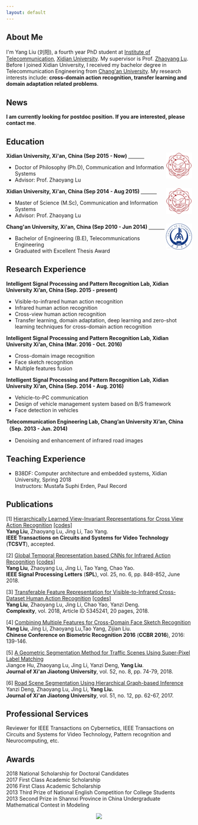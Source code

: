 ```yaml
---
layout: default
---
```

## About Me
I'm Yang Liu (刘阳), a fourth year PhD student at [Institute of Telecommunication](http://ste.xidian.edu.cn/), [Xidian University](https://www.xidian.edu.cn/). My supervisor is Prof. [Zhaoyang Lu](http://web.xidian.edu.cn/zhylu/). Before I joined Xidian University, I received my bachelor degree in Telecommunication Engineering from [Chang'an University](http://www.chd.edu.cn/). My research interests include: **cross-domain action recognition, transfer learning and domain adaptation related problems**.  

## News
**I am currently looking for postdoc position. If you are interested, please contact me**.

## Education
<div align="left">
        <strong> Xidian University, Xi'an, China (Sep 2015 - Now) </strong>
          <a href="https://www.xidian.edu.cn/" target="_blank" rel="external">
            <img border="0" src="xidian_logo.png" align="right" width="70" height="70">
          </a> 
        <ul>
        <li>
          Doctor of Philosophy (Ph.D), Communication and Information Systems</li>
        <li>
          Advisor: Prof. Zhaoyang Lu</li>
      </ul>      
      </div>



<div align="left">
        <strong> Xidian University, Xi'an, China (Sep 2014 - Aug 2015) </strong>
          <a href="https://www.xidian.edu.cn/" target="_blank" rel="external">
            <img border="0" src="xidian_logo.png" align="right" width="70" height="70">
          </a> 
        <ul>
        <li>
          Master of Science (M.Sc), Communication and Information Systems</li>
        <li>
          Advisor: Prof. Zhaoyang Lu</li>
      </ul>      
      </div>



<div align="left">
        <strong> Chang'an University, Xi'an, China (Sep 2010 - Jun 2014) </strong>
          <a href="http://www.chd.edu.cn/" target="_blank" rel="external">
            <img border="0" src="chd_logo.jpg" align="right" width="70" height="70">
          </a> 
        <ul>
        <li>
          Bachelor of Engineering (B.E), Telecommunications Engineering</li>
        <li>
          Graduated with Excellent Thesis Award</li>
      </ul>      
      </div>

## Research Experience  

**Intelligent Signal Processing and Pattern Recognition Lab, Xidian University Xi’an, China (Sep. 2015 - present)**     
  * Visible-to-infrared human action recognition  
  * Infrared human action recognition  
  * Cross-view human action recognition  
  * Transfer learning, domain adaptation, deep learning and zero-shot learning techniques for cross-domain action recognition  

**Intelligent Signal Processing and Pattern Recognition Lab, Xidian University Xi’an, China (Mar. 2016 - Oct. 2016)**    
  * Cross-domain image recognition
  * Face sketch recognition
  * Multiple features fusion

**Intelligent Signal Processing and Pattern Recognition Lab, Xidian University Xi’an, China (Sep. 2014 - Aug. 2016)**      
  * Vehicle-to-PC communication  
  * Design of vehicle management system based on B/S framework  
  * Face detection in vehicles  

**Telecommunication Engineering Lab, Chang’an University Xi’an, China （Sep. 2013 - Jun. 2014)**      
  * Denoising and enhancement of infrared road images    

## Teaching Experience  
* B38DF: Computer architecture and embedded systems, Xidian University, Spring 2018   
  Instructors: Mustafa Suphi Erden, Paul Record   
        
## Publications
[1] [Hierarchically Learned View-Invariant Representations for Cross View Action Recognition](https://ieeexplore.ieee.org/document/8453034/)  [[codes]](https://xdyangliu.github.io/JSRDA/)   
**Yang Liu**, Zhaoyang Lu, Jing Li, Tao Yang.  
**IEEE Transactions on Circuits and Systems for Video Technology** (**TCSVT**), accepted.   

[2] [Global Temporal Representation based CNNs for Infrared Action Recognition](https://ieeexplore.ieee.org/document/8332532) [[codes]](https://xdyangliu.github.io/TSTDDs/)    
**Yang Liu**, Zhaoyang Lu, Jing Li, Tao Yang, Chao Yao.   
**IEEE Signal Processing Letters** (**SPL**), vol. 25, no. 6, pp. 848-852, June 2018.   

[3] [Transferable Feature Representation for Visible-to-Infrared Cross-Dataset Human Action Recognition](https://xdyangliu.github.io/TSTDDs/) [[codes]](https://xdyangliu.github.io/CDFAG/)     
**Yang Liu**, Zhaoyang Lu, Jing Li, Chao Yao, Yanzi Deng.  
**Complexity**, vol. 2018, Article ID 5345241, 20 pages, 2018.    

[4] [Combining Multiple Features for Cross-Domain Face Sketch Recognition](https://link.springer.com/chapter/10.1007/978-3-319-46654-5_16)   
**Yang Liu**, Jing Li, Zhaoyang Lu,Tao Yang, Zijian Liu.  
**Chinese Conference on Biometric Recognition 2016** (**CCBR 2016**), 2016: 139-146.  

[5] [A Geometric Segmentation Method for Traffic Scenes Using Super-Pixel Label Matching](http://zkxb.xjtu.edu.cn//oa/darticle.aspx?type=view&id=201808012)     
Jiangce Hu, Zhaoyang Lu, Jing Li, Yanzi Deng, **Yang Liu**.  
**Journal of Xi'an Jiaotong University**, vol. 52, no. 8, pp. 74-79, 2018.  

[6] [Road Scene Segmentation Using Hierarchical Graph-based Inference](http://zkxb.xjtu.edu.cn/oa/DArticle.aspx?type=view&id=201712010)     
Yanzi Deng, Zhaoyang Lu, Jing Li, **Yang Liu.**  
**Journal of Xi'an Jiaotong University**, vol. 51, no. 12, pp. 62-67, 2017.  

## Professional Services  
Reviewer for IEEE Transactions on Cybernetics, IEEE Transactions on Circuits and Systems for Video Technology, Pattern recognition and Neurocomputing, etc.

## Awards  
2018 National Scholarship for Doctoral Candidates  
2017 First Class Academic Scholarship  
2016 First Class Academic Scholarship   
2013 Third Prize of National English Competition for College Students   
2013 Second Prize in Shannxi Province in China Undergraduate Mathematical Contest in Modeling   

<div align="center">
<a href="https://clustrmaps.com/site/1afab"  title="Visit tracker"><img src="//www.clustrmaps.com/map_v2.png?d=4gcumkWOGcGMkP7mPeNRWlKjBOWOoFnp4f3NrPlhG8U&cl=ffffff" /></a>
</div> 
